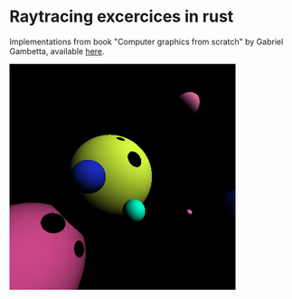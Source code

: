 # Raytracing excercices in rust

Implementations from book "Computer graphics from scratch" by Gabriel Gambetta, available [here](https://gabrielgambetta.com/computer-graphics-from-scratch/02-basic-raytracing.html).

![raytraced image](https://github.com/WestedCrean/raytracing_exercices/blob/main/example.png?raw=true)
